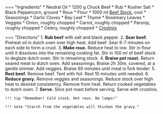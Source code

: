 === "Ingredients"
    * Neutral Oil
    * 1200 g Chuck Beef
    * Rub
        * Kosher Salt
        * Black Peppercorn, ground
    * Roux
        * Flour
        * 1000 ml [Beef Stock](../recipes/soups/stocks/meat-stock.md), cool
    * Seasonings
        * Garlic Cloves
        * Bay Leaf
        * Thyme
        * Rosemary Leaves
    * Veggies
        * Onion, roughly chopped
        * Carrot, roughly chopped
        * Parsnip, roughly chopped
        * Celery, roughly chopped
    * [Crostinis](../recipes/sides/crostinis.md)

=== "Directions"
    1. **Rub beef** with salt and black pepper.
    2. **Sear beef.** Preheat oil in dutch oven over high heat. Add beef. Sear 6-7 minutes on each side to form a crust.
    3. **Make roux.** Reduce heat to low. Stir in flour until it dissolves into the remaining cooking fat. Stir in 100 ml of beef stock to deglaze dutch oven. Stir in remaining stock.
    4. **Braise pot roast.** Return seared meat to dutch oven. Add seasonings. Braise 2h 30m, covered, at a gentle simmer. Add veggies. Braise 60 minutes until meat is fork tender.
    5. **Rest beef.** Remove beef. Tent with foil. Rest 10 minutes until needed.
    6. **Reduce gravy.** Remove veggies and seasonings. Reduce stock over high heat to desired consistency. Remove from heat. Return cooked vegetables to dutch oven.
    7. **Serve.** Slice pot roast before serving. Serve with crostinis.

    !!! tip "Remember! Cold stock. Hot roux. No lumps!"

    !!! note "Starch from the vegetables will thicken the gravy."
